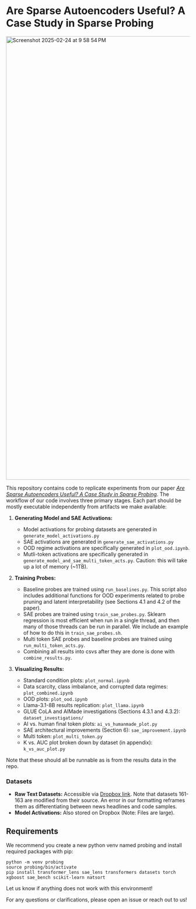 # Are Sparse Autoencoders Useful? A Case Study in Sparse Probing
<img width="1213" alt="Screenshot 2025-02-24 at 9 58 54 PM" src="https://github.com/user-attachments/assets/09a20f0b-9f45-4382-b6c2-e70bba6c17db" />

This repository contains code to replicate experiments from our paper [*Are Sparse Autoencoders Useful? A Case Study in Sparse Probing*](https://arxiv.org/pdf/2502.16681). The workflow of our code involves three primary stages. Each part should be mostly executable independently from artifacts we make available:

1. **Generating Model and SAE Activations:**
   - Model activations for probing datasets are generated in `generate_model_activations.py`
   - SAE activations are generated in `generate_sae_activations.py`
   - OOD regime activations are specifically generated in `plot_ood.ipynb`.
   - Mutli-token activations are specifically generated in `generate_model_and_sae_multi_token_acts.py`. Caution: this will take up a lot of memory (~1TB).

2. **Training Probes:**
   - Baseline probes are trained using `run_baselines.py`. This script also includes additional functions for OOD experiments related to probe pruning and latent interpretability (see Sections 4.1 and 4.2 of the paper).
   - SAE probes are trained using `train_sae_probes.py`. Sklearn regression is most efficient when run in a single thread, and then many of those threads can be run in parallel. We include an example of how to do this in `train_sae_probes.sh`.
   - Multi token SAE probes and baseline probes are trained using `run_multi_token_acts.py`.
   - Combining all results into csvs after they are done is done with `combine_results.py`.

3. **Visualizing Results:**
   - Standard condition plots: `plot_normal.ipynb`
   - Data scarcity, class imbalance, and corrupted data regimes: `plot_combined.ipynb`
   - OOD plots: `plot_ood.ipynb`
   - Llama-3.1-8B results replication: `plot_llama.ipynb`
   - GLUE CoLA and AIMade investigations (Sections 4.3.1 and 4.3.2): `dataset_investigations/`
   - AI vs. human final token plots: `ai_vs_humanmade_plot.py`
   - SAE architectural improvements (Section 6): `sae_improvement.ipynb`
   - Multi token: `plot_multi_token.py`
   - K vs. AUC plot broken down by dataset (in appendix): `k_vs_auc_plot.py` 
   
Note that these should all be runnable as is from the results data in the repo.

### Datasets
- **Raw Text Datasets:** Accessible via [Dropbox link](https://www.dropbox.com/scl/fo/lvajx9100jsy3h9cvis7q/AIocXXICIwHsz-HsXSekC3Y?rlkey=tq7td61h1fufm01cbdu2oqsb5&st=aorlnph5&dl=0). Note that datasets 161-163 are modified from their source. An error in our formatting reframes them as differentiating between news headlines and code samples. 
- **Model Activations:** Also stored on Dropbox (Note: Files are large).

## Requirements
We recommend you create a new python venv named probing and install required packages with pip:
```
python -m venv probing
source probing/bin/activate
pip install transformer_lens sae_lens transformers datasets torch xgboost sae_bench scikit-learn natsort
```
Let us know if anything does not work with this environment!


For any questions or clarifications, please open an issue or reach out to us!

